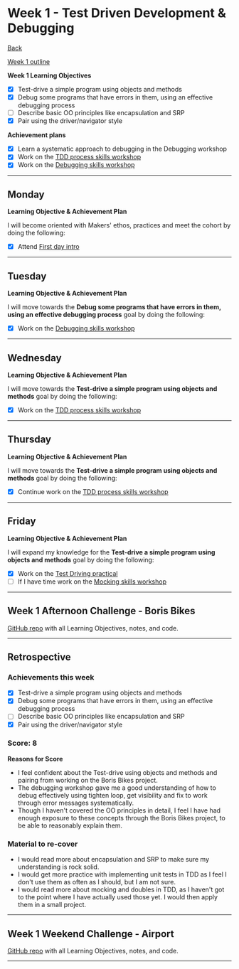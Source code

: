 # Week 1 - Test Driven Development & Debugging

[Back](README.md)

[Week 1 outline](https://github.com/makersacademy/course/blob/master/week_outlines.md#week-1)

**Week 1 Learning Objectives**
- [x] Test-drive a simple program using objects and methods
- [x] Debug some programs that have errors in them, using an effective debugging process
- [ ] Describe basic OO principles like encapsulation and SRP
- [x] Pair using the driver/navigator style

**Achievement plans**
- [x] Learn a systematic approach to debugging in the Debugging workshop
- [x] Work on the [TDD process skills workshop]
- [x] Work on the [Debugging skills workshop]

---

## Monday

**Learning Objective & Achievement Plan**

I will become oriented with Makers' ethos, practices and meet the cohort by doing the following:

- [x] Attend [First day intro]

---

## Tuesday

**Learning Objective & Achievement Plan**

I will move towards the **Debug some programs that have errors in them, using an effective debugging process** goal by doing the following:

- [x] Work on the [Debugging skills workshop]

---

## Wednesday

**Learning Objective & Achievement Plan**

I will move towards the **Test-drive a simple program using objects and methods** goal by doing the following:

- [x] Work on the [TDD process skills workshop]

---

## Thursday

**Learning Objective & Achievement Plan**

I will move towards the **Test-drive a simple program using objects and methods** goal by doing the following:

- [x] Continue work on the [TDD process skills workshop]

---

## Friday

**Learning Objective & Achievement Plan**

I will expand my knowledge for the **Test-drive a simple program using objects and methods** goal by doing the following:

- [x] Work on the [Test Driving practical]
- [ ] If I have time work on the [Mocking skills workshop]

---

## Week 1 Afternoon Challenge - Boris Bikes

[GitHub repo](https://github.com/hturnbull93/boris-bikes) with all Learning Objectives, notes, and code.

---

## Retrospective

### Achievements this week

- [x] Test-drive a simple program using objects and methods
- [x] Debug some programs that have errors in them, using an effective debugging process
- [ ] Describe basic OO principles like encapsulation and SRP
- [x] Pair using the driver/navigator style

### Score: 8

**Reasons for Score**
- I feel confident about the Test-drive using objects and methods and pairing from working on the Boris Bikes project.
- The debugging workshop gave me a good understanding of how to debug effectively using tighten loop, get visibility and fix to work through error messages systematically.
- Though I haven't covered the OO principles in detail, I feel I have had enough exposure to these concepts through the Boris Bikes project, to be able to reasonably explain them.

### Material to re-cover

- I would read more about encapsulation and SRP to make sure my understanding is rock solid.
- I would get more practice with implementing unit tests in TDD as I feel I don't use them as often as I should, but I am not sure.
- I would read more about mocking and doubles in TDD, as I haven't got to the point where I have actually used those yet. I would then apply them in a small project.
---

## Week 1 Weekend Challenge - Airport

[GitHub repo](###) with all Learning Objectives, notes, and code.

---
<!-- Links -->

[First day intro]: Intro_first_day.md
[TDD process skills workshop]: ../skills_workshops/TDD_process.md
[Debugging skills workshop]: ../skills_workshops/debugging.md
[Mocking skills workshop]: ../skills_workshops/mocking.md
[Test Driving practical]: ../practicals/test_driving_practice.md